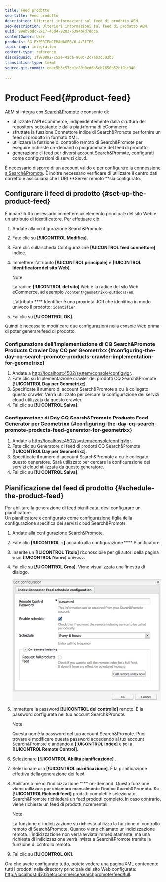 ```yaml
---
title: Feed prodotto
seo-title: Feed prodotto
description: Ulteriori informazioni sul feed di prodotto AEM.
seo-description: Ulteriori informazioni sul feed di prodotto AEM.
uuid: 99eb9bdc-2717-45d4-9203-6394b7d7ddc6
contentOwner: User
products: SG_EXPERIENCEMANAGER/6.4/SITES
topic-tags: integration
content-type: reference
discoiquuid: 1f920892-c52e-42ca-900c-2c7ab3c503b3
translation-type: tm+mt
source-git-commit: cdec5b3c57ce1c80c0ed6b5cb7650b52cf9bc340

---
```



# Product Feed{#product-feed}

AEM si integra con [Search&amp;Promote](https://www.adobe.com/solutions/testing-targeting/searchandpromote.html) e consente di:

* utilizzate l&#39;API eCommerce, indipendentemente dalla struttura del repository sottostante e dalla piattaforma di eCommerce.
* sfruttate la funzione Connettore indice di Search&amp;Promote per fornire un feed di prodotto in formato XML.
* utilizzare la funzione di controllo remoto di Search&amp;Promote per eseguire richieste on-demand o programmate del feed di prodotto
* generazione di feed per diversi account Search&amp;Promote, configurati come configurazioni di servizi cloud.

È necessario disporre di un account valido e per [configurare la connessione a Search&amp;Promote](/help/sites-administering/search-and-promote.md#configuring-the-connection-to-search-promote). È inoltre necessario verificare di utilizzare il centro [](/help/sites-administering/search-and-promote.md#configuring-the-data-center) dati corretto e assicurarsi che l&#39;URI **Server remoto **sia configurato.

## Configurare il feed di prodotto {#set-up-the-product-feed}

È innanzitutto necessario immettere un elemento principale del sito Web e un attributo di identificatore. Per effettuare ciò:

1. Andate alla configurazione Search&amp;Promote.
1. Fate clic su **[!UICONTROL Modifica]**. 
1. Fare clic sulla scheda Configurazione **[!UICONTROL feed connettore]** indice.
1. Immettere l&#39;attributo **[!UICONTROL principale]** e **[!UICONTROL Identificatore del sito Web]**.

   >[!NOTE]
   >
   >La radice **[!UICONTROL del sito]** Web è la radice del sito Web eCommerce, ad esempio `/content/geometrixx-outdoors/en`.
   >
   >L&#39;attributo **** Identifier è una proprietà JCR che identifica in modo univoco il prodotto: `identifier`.

1. Fai clic su **[!UICONTROL OK]**. 

Quindi è necessario modificare due configurazioni nella console Web prima di poter generare feed di prodotto.

### Configurazione dell’implementazione di CQ Search&amp;Promote Products Crawler Day CQ per Geometrixx {#configuring-the-day-cq-search-promote-products-crawler-implementation-for-geometrixx}

1. Andate a [http://localhost:4502/system/console/configMgr](http://localhost:4502/system/console/configMgr).
1. Fate clic su Implementazione crawler dei prodotti CQ Search&amp;Promote **[!UICONTROL Day per Geometrixx]**.
1. Specificate il numero di account Search&amp;Promote a cui è collegato questo crawler. Verrà utilizzato per cercare la configurazione dei servizi cloud utilizzata da questo crawler.
1. Fai clic su **[!UICONTROL Salva]**.

### Configurazione di Day CQ Search&amp;Promote Products Feed Generator per Geometrixx {#configuring-the-day-cq-search-promote-products-feed-generator-for-geometrixx}

1. Andate a [http://localhost:4502/system/console/configMgr](http://localhost:4502/system/console/configMgr).
1. Fate clic su Generatore di feed di prodotti CQ Search&amp;Promote **[!UICONTROL Day per Geometrixx]**.
1. Specificate il numero di account Search&amp;Promote a cui è collegato questo generatore. Sarà utilizzato per cercare la configurazione dei servizi cloud utilizzata da questo generatore.
1. Fai clic su **[!UICONTROL Salva]**.

## Pianificazione del feed di prodotto {#schedule-the-product-feed}

Per abilitare la generazione di feed pianificata, devi configurare un pianificatore.\
Un pianificatore è configurato come configurazione figlia della configurazione specifica dei servizi cloud Search&amp;Promote.

1. Andate alla configurazione Search&amp;Promote.
1. Fate clic **[!UICONTROL +]** accanto alla configurazione **** Pianificatore.
1. Inserite un **[!UICONTROL Titolo]** riconoscibile per gli autori della pagina e un **[!UICONTROL Nome]** univoco.
1. Fai clic su **[!UICONTROL Crea]**. Viene visualizzata una finestra di dialogo.

   ![chlimage_1-108](assets/chlimage_1-108.png)

1. Immettere la password **[!UICONTROL del controllo]** remoto. È la password configurata nel tuo account Search&amp;Pronote.

   >[!NOTE]
   >
   >Questa non è la password del tuo account Search&amp;Promote. Puoi trovare e modificare questa password accedendo al tuo account Search&amp;Promote e andando a **[!UICONTROL Index]** e poi a **[!UICONTROL Remote Control]**.

1. Selezionare **[!UICONTROL Abilita pianificazione]** .
1. Selezionare una **[!UICONTROL pianificazione]**. È la pianificazione effettiva della generazione dei feed.
1. Abilitare o meno l&#39;indicizzazione **** on-demand. Questa funzione viene utilizzata per chiamare manualmente l’indice Search&amp;Promote. Se **[!UICONTROL Richiedi feed]** prodotti completi è selezionato, Search&amp;Promote richiederà un feed prodotti completo. In caso contrario, viene richiesto un feed di prodotti incrementali.

   >[!NOTE]
   >
   >La funzione di indicizzazione su richiesta utilizza la funzione di controllo remoto di Search&amp;Promote. Quando viene chiamato un indicizzazione remota, l&#39;indicizzazione non verrà avviata immediatamente, ma una richiesta di indicizzazione verrà inviata a Search&amp;Promote tramite la funzione di controllo remoto.

1. Fai clic su **[!UICONTROL OK]**. 

Ora che avete configurato tutto, potete vedere una pagina XML contenente tutti i prodotti nella directory principale del sito Web configurata: [http://localhost:4502/etc/commerce/searchpromote/feed/full](http://localhost:4502/etc/commerce/searchpromote/feed/full).
